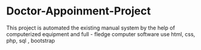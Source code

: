 # Doctor-Appoinment-Project
This project is automated the existing  manual system by the help of computerized equipment and full - fledge computer software 
use html, css, php, sql , bootstrap
